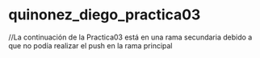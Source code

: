 # quinonez_diego_practica03

//La continuación de la Practica03 está en una rama secundaria debido a que no podía realizar el push en la rama principal
